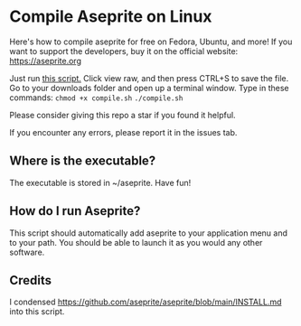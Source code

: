 # Compile Aseprite on Linux
Here's how to compile aseprite for free on Fedora, Ubuntu, and more! If you want to support the developers, buy it on the official website: https://aseprite.org

Just run [this script.](compile.sh) Click view raw, and then press CTRL+S to save the file.
Go to your downloads folder and open up a terminal window. Type in these commands:
`chmod +x compile.sh`
`./compile.sh`

Please consider giving this repo a star if you found it helpful.

If you encounter any errors, please report it in the issues tab.

## Where is the executable?
The executable is stored in ~/aseprite. Have fun!

## How do I run Aseprite?
This script should automatically add aseprite to your application menu and to your path.
You should be able to launch it as you would any other software.

## Credits
I condensed https://github.com/aseprite/aseprite/blob/main/INSTALL.md into this script.

